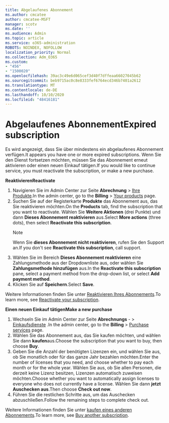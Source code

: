 ```yaml
---
title: Abgelaufenes Abonnement
ms.author: cmcatee
author: cmcatee-MSFT
manager: scotv
ms.date: ''
ms.audience: Admin
ms.topic: article
ms.service: o365-administration
ROBOTS: NOINDEX, NOFOLLOW
localization_priority: Normal
ms.collection: Adm_O365
ms.custom:
- "456"
- "1500020"
ms.openlocfilehash: 39ac3c49e6d065cef3d40f7dffeaa66027045b62
ms.sourcegitcommit: beb9715ac0c8e8333fef6764ecd346b7401a2612
ms.translationtype: MT
ms.contentlocale: de-DE
ms.lasthandoff: 10/10/2020
ms.locfileid: "48416181"
---
```

# <a name="expired-subscription"></a><span data-ttu-id="10ecf-102">Abgelaufenes Abonnement</span><span class="sxs-lookup"><span data-stu-id="10ecf-102">Expired subscription</span></span>

<span data-ttu-id="10ecf-103">Es wird angezeigt, dass Sie über mindestens ein abgelaufenes Abonnement verfügen.</span><span class="sxs-lookup"><span data-stu-id="10ecf-103">It appears you have one or more expired subscriptions.</span></span> <span data-ttu-id="10ecf-104">Wenn Sie den Dienst fortsetzen möchten, müssen Sie das Abonnement erneut aktivieren oder einen neuen Einkauf tätigen.</span><span class="sxs-lookup"><span data-stu-id="10ecf-104">If you would like to continue service, you must reactivate the subscription, or make a new purchase.</span></span>
  
<span data-ttu-id="10ecf-105">**Reaktivieren**</span><span class="sxs-lookup"><span data-stu-id="10ecf-105">**Reactivate**</span></span>
  
1. <span data-ttu-id="10ecf-106">Navigieren Sie im Admin Center zur Seite **Abrechnung** \> [Ihre Produkte](https://go.microsoft.com/fwlink/p/?linkid=842054).</span><span class="sxs-lookup"><span data-stu-id="10ecf-106">In the admin center, go to the **Billing** \> [Your products](https://go.microsoft.com/fwlink/p/?linkid=842054) page.</span></span>
2. <span data-ttu-id="10ecf-107">Suchen Sie auf der Registerkarte **Produkte** das Abonnement aus, das Sie reaktivieren möchten.</span><span class="sxs-lookup"><span data-stu-id="10ecf-107">On the **Products** tab, find the subscription that you want to reactivate.</span></span> <span data-ttu-id="10ecf-108">Wählen Sie **Weitere Aktionen** (drei Punkte) und dann **Dieses Abonnement reaktivieren** aus.</span><span class="sxs-lookup"><span data-stu-id="10ecf-108">Select **More actions** (three dots), then select **Reactivate this subscription**.</span></span>
    > [!NOTE]
    > <span data-ttu-id="10ecf-109">Wenn Sie **dieses Abonnement nicht reaktivieren**, rufen Sie den Support an.</span><span class="sxs-lookup"><span data-stu-id="10ecf-109">If you don't see **Reactivate this subscription**, call support.</span></span>
3. <span data-ttu-id="10ecf-110">Wählen Sie im Bereich **Dieses Abonnement reaktivieren** eine Zahlungsmethode aus der Dropdownliste aus, oder wählen Sie **Zahlungsmethode hinzufügen** aus.</span><span class="sxs-lookup"><span data-stu-id="10ecf-110">In the **Reactivate this subscription** pane, select a payment method from the drop-down list, or select **Add payment method**.</span></span>
4. <span data-ttu-id="10ecf-111">Klicken Sie auf **Speichern**.</span><span class="sxs-lookup"><span data-stu-id="10ecf-111">Select **Save**.</span></span>

<span data-ttu-id="10ecf-112">Weitere Informationen finden Sie unter [Reaktivieren Ihres Abonnements](https://docs.microsoft.com/microsoft-365/commerce/subscriptions/reactivate-your-subscription).</span><span class="sxs-lookup"><span data-stu-id="10ecf-112">To learn more, see [Reactivate your subscription](https://docs.microsoft.com/microsoft-365/commerce/subscriptions/reactivate-your-subscription).</span></span>

<span data-ttu-id="10ecf-113">**Einen neuen Einkauf tätigen**</span><span class="sxs-lookup"><span data-stu-id="10ecf-113">**Make a new purchase**</span></span>
  
1. <span data-ttu-id="10ecf-114">Wechseln Sie im Admin Center zur Seite **Abrechnungs** - \> [Einkaufsdienste](https://go.microsoft.com/fwlink/p/?linkid=868433) .</span><span class="sxs-lookup"><span data-stu-id="10ecf-114">In the admin center, go to the **Billing** \> [Purchase services](https://go.microsoft.com/fwlink/p/?linkid=868433) page.</span></span>
2. <span data-ttu-id="10ecf-115">Wählen Sie das Abonnement aus, das Sie kaufen möchten, und wählen Sie dann **kaufen**aus.</span><span class="sxs-lookup"><span data-stu-id="10ecf-115">Choose the subscription that you want to buy, then choose **Buy**.</span></span>
3. <span data-ttu-id="10ecf-116">Geben Sie die Anzahl der benötigten Lizenzen ein, und wählen Sie aus, ob Sie monatlich oder für das ganze Jahr bezahlen möchten.</span><span class="sxs-lookup"><span data-stu-id="10ecf-116">Enter the number of licenses that you need, and choose whether to pay each month or for the whole year.</span></span> <span data-ttu-id="10ecf-117">Wählen Sie aus, ob Sie allen Personen, die derzeit keine Lizenz besitzen, Lizenzen automatisch zuweisen möchten.</span><span class="sxs-lookup"><span data-stu-id="10ecf-117">Choose whether you want to automatically assign licenses to everyone who does not currently have a license.</span></span> <span data-ttu-id="10ecf-118">Wählen Sie dann **jetzt Auschecken aus**.</span><span class="sxs-lookup"><span data-stu-id="10ecf-118">Then choose **Check out now**.</span></span>
4. <span data-ttu-id="10ecf-119">Führen Sie die restlichen Schritte aus, um das Auschecken abzuschließen.</span><span class="sxs-lookup"><span data-stu-id="10ecf-119">Follow the remaining steps to complete check out.</span></span>

<span data-ttu-id="10ecf-120">Weitere Informationen finden Sie unter [kaufen eines anderen Abonnements](https://docs.microsoft.com/microsoft-365/commerce/buy-another-subscription).</span><span class="sxs-lookup"><span data-stu-id="10ecf-120">To learn more, see [Buy another subscription](https://docs.microsoft.com/microsoft-365/commerce/buy-another-subscription).</span></span>